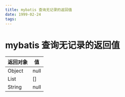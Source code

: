 ```yaml
---
title: mybatis 查询无记录的返回值
date: 1999-02-24
tags:
---
```


# mybatis 查询无记录的返回值

| 返回对象   | 值    |
| ------ | ---- |
| Object | null |
| List   | []   |
| String | null |


